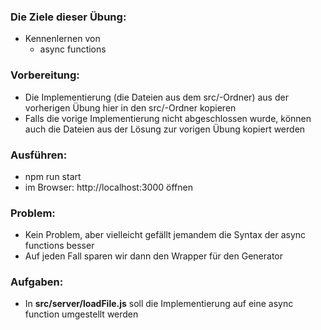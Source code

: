 ### Die Ziele dieser Übung:
* Kennenlernen von
  * async functions

### Vorbereitung:
* Die Implementierung (die Dateien aus dem src/-Ordner) aus der vorherigen Übung hier in den src/-Ordner kopieren
* Falls die vorige Implementierung nicht abgeschlossen wurde, können auch die Dateien aus der Lösung zur vorigen
  Übung kopiert werden

### Ausführen:
* npm run start
* im Browser:
  http://localhost:3000
  öffnen

### Problem:
* Kein Problem, aber vielleicht gefällt jemandem die Syntax der async functions besser
* Auf jeden Fall sparen wir dann den Wrapper für den Generator

### Aufgaben:
* In __src/server/loadFile.js__ soll die Implementierung auf eine async function umgestellt werden
